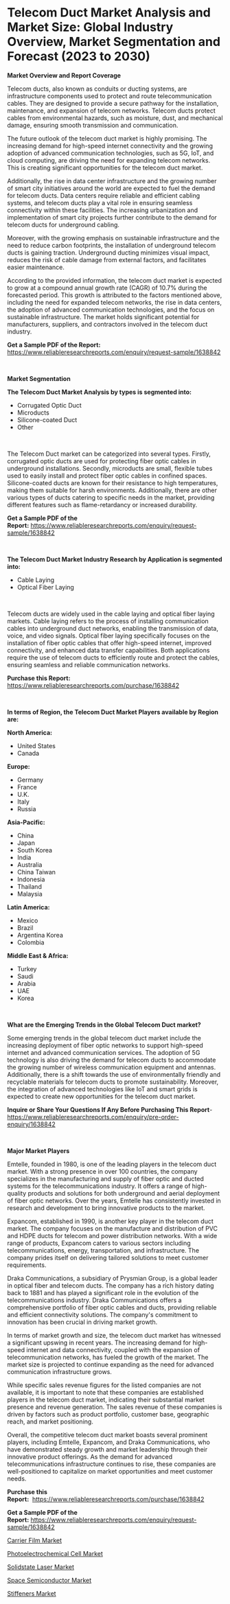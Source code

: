 <p><h1>Telecom Duct Market Analysis and Market Size: Global Industry Overview, Market Segmentation and Forecast (2023 to 2030)</h1></p><p><strong>Market Overview and Report Coverage</strong></p>
<p><p>Telecom ducts, also known as conduits or ducting systems, are infrastructure components used to protect and route telecommunication cables. They are designed to provide a secure pathway for the installation, maintenance, and expansion of telecom networks. Telecom ducts protect cables from environmental hazards, such as moisture, dust, and mechanical damage, ensuring smooth transmission and communication.</p><p>The future outlook of the telecom duct market is highly promising. The increasing demand for high-speed internet connectivity and the growing adoption of advanced communication technologies, such as 5G, IoT, and cloud computing, are driving the need for expanding telecom networks. This is creating significant opportunities for the telecom duct market.</p><p>Additionally, the rise in data center infrastructure and the growing number of smart city initiatives around the world are expected to fuel the demand for telecom ducts. Data centers require reliable and efficient cabling systems, and telecom ducts play a vital role in ensuring seamless connectivity within these facilities. The increasing urbanization and implementation of smart city projects further contribute to the demand for telecom ducts for underground cabling.</p><p>Moreover, with the growing emphasis on sustainable infrastructure and the need to reduce carbon footprints, the installation of underground telecom ducts is gaining traction. Underground ducting minimizes visual impact, reduces the risk of cable damage from external factors, and facilitates easier maintenance.</p><p>According to the provided information, the telecom duct market is expected to grow at a compound annual growth rate (CAGR) of 10.7% during the forecasted period. This growth is attributed to the factors mentioned above, including the need for expanded telecom networks, the rise in data centers, the adoption of advanced communication technologies, and the focus on sustainable infrastructure. The market holds significant potential for manufacturers, suppliers, and contractors involved in the telecom duct industry.</p></p>
<p><strong>Get a Sample PDF of the Report:</strong> <a href="https://www.reliableresearchreports.com/enquiry/request-sample/1638842">https://www.reliableresearchreports.com/enquiry/request-sample/1638842</a></p>
<p>&nbsp;</p>
<p><strong>Market Segmentation</strong></p>
<p><strong>The Telecom Duct Market Analysis by types is segmented into:</strong></p>
<p><ul><li>Corrugated Optic Duct</li><li>Microducts</li><li>Silicone-coated Duct</li><li>Other</li></ul></p>
<p>&nbsp;</p>
<p><p>The Telecom Duct market can be categorized into several types. Firstly, corrugated optic ducts are used for protecting fiber optic cables in underground installations. Secondly, microducts are small, flexible tubes used to easily install and protect fiber optic cables in confined spaces. Silicone-coated ducts are known for their resistance to high temperatures, making them suitable for harsh environments. Additionally, there are other various types of ducts catering to specific needs in the market, providing different features such as flame-retardancy or increased durability.</p></p>
<p><strong>Get a Sample PDF of the Report:</strong>&nbsp;<a href="https://www.reliableresearchreports.com/enquiry/request-sample/1638842">https://www.reliableresearchreports.com/enquiry/request-sample/1638842</a></p>
<p>&nbsp;</p>
<p><strong>The Telecom Duct Market Industry Research by Application is segmented into:</strong></p>
<p><ul><li>Cable Laying</li><li>Optical Fiber Laying</li></ul></p>
<p>&nbsp;</p>
<p><p>Telecom ducts are widely used in the cable laying and optical fiber laying markets. Cable laying refers to the process of installing communication cables into underground duct networks, enabling the transmission of data, voice, and video signals. Optical fiber laying specifically focuses on the installation of fiber optic cables that offer high-speed internet, improved connectivity, and enhanced data transfer capabilities. Both applications require the use of telecom ducts to efficiently route and protect the cables, ensuring seamless and reliable communication networks.</p></p>
<p><strong>Purchase this Report:</strong>&nbsp; <a href="https://www.reliableresearchreports.com/purchase/1638842">https://www.reliableresearchreports.com/purchase/1638842</a></p>
<p>&nbsp;</p>
<p><strong>In terms of Region, the Telecom Duct Market Players available by Region are:</strong></p>
<p>
    <p> <strong> North America: </strong>
        <ul>
            <li>United States</li>
            <li>Canada</li>
        </ul>
        </p> 
    <p> <strong> Europe: </strong>
        <ul>
            <li>Germany</li>
            <li>France</li>
            <li>U.K.</li>
            <li>Italy</li>
            <li>Russia</li>
        </ul>
        </p> 
    <p> <strong> Asia-Pacific: </strong>
        <ul>
            <li>China</li>
            <li>Japan</li>
            <li>South Korea</li>
            <li>India</li>
            <li>Australia</li>
            <li>China Taiwan</li>
            <li>Indonesia</li>
            <li>Thailand</li>
            <li>Malaysia</li>
        </ul>
        </p> 
    <p> <strong> Latin America: </strong>
        <ul>
            <li>Mexico</li>
            <li>Brazil</li>
            <li>Argentina Korea</li>
            <li>Colombia</li>
        </ul>
        </p> 
    <p> <strong> Middle East & Africa: </strong>
        <ul>
            <li>Turkey</li>
            <li>Saudi</li>
            <li>Arabia</li>
            <li>UAE</li>
            <li>Korea</li>
        </ul>
    </p>
    </p>
<p>&nbsp;</p>
<p><strong>What are the Emerging Trends in the Global Telecom Duct market?</strong></p>
<p><p>Some emerging trends in the global telecom duct market include the increasing deployment of fiber optic networks to support high-speed internet and advanced communication services. The adoption of 5G technology is also driving the demand for telecom ducts to accommodate the growing number of wireless communication equipment and antennas. Additionally, there is a shift towards the use of environmentally friendly and recyclable materials for telecom ducts to promote sustainability. Moreover, the integration of advanced technologies like IoT and smart grids is expected to create new opportunities for the telecom duct market.</p></p>
<p><strong>Inquire or Share Your Questions If Any Before Purchasing This Report</strong>- <a href="https://www.reliableresearchreports.com/enquiry/pre-order-enquiry/1638842">https://www.reliableresearchreports.com/enquiry/pre-order-enquiry/1638842</a></p>
<p>&nbsp;</p>
<p><strong>Major Market Players</strong></p>
<p><p>Emtelle, founded in 1980, is one of the leading players in the telecom duct market. With a strong presence in over 100 countries, the company specializes in the manufacturing and supply of fiber optic and ducted systems for the telecommunications industry. It offers a range of high-quality products and solutions for both underground and aerial deployment of fiber optic networks. Over the years, Emtelle has consistently invested in research and development to bring innovative products to the market.</p><p>Expancom, established in 1990, is another key player in the telecom duct market. The company focuses on the manufacture and distribution of PVC and HDPE ducts for telecom and power distribution networks. With a wide range of products, Expancom caters to various sectors including telecommunications, energy, transportation, and infrastructure. The company prides itself on delivering tailored solutions to meet customer requirements.</p><p>Draka Communications, a subsidiary of Prysmian Group, is a global leader in optical fiber and telecom ducts. The company has a rich history dating back to 1881 and has played a significant role in the evolution of the telecommunications industry. Draka Communications offers a comprehensive portfolio of fiber optic cables and ducts, providing reliable and efficient connectivity solutions. The company's commitment to innovation has been crucial in driving market growth.</p><p>In terms of market growth and size, the telecom duct market has witnessed a significant upswing in recent years. The increasing demand for high-speed internet and data connectivity, coupled with the expansion of telecommunication networks, has fueled the growth of the market. The market size is projected to continue expanding as the need for advanced communication infrastructure grows.</p><p>While specific sales revenue figures for the listed companies are not available, it is important to note that these companies are established players in the telecom duct market, indicating their substantial market presence and revenue generation. The sales revenue of these companies is driven by factors such as product portfolio, customer base, geographic reach, and market positioning.</p><p>Overall, the competitive telecom duct market boasts several prominent players, including Emtelle, Expancom, and Draka Communications, who have demonstrated steady growth and market leadership through their innovative product offerings. As the demand for advanced telecommunications infrastructure continues to rise, these companies are well-positioned to capitalize on market opportunities and meet customer needs.</p></p>
<p><strong>Purchase this Report:</strong>&nbsp;&nbsp;<a href="https://www.reliableresearchreports.com/purchase/1638842">https://www.reliableresearchreports.com/purchase/1638842</a></p>
<p></p>
<p><strong>Get a Sample PDF of the Report:</strong>&nbsp;<a href="https://www.reliableresearchreports.com/enquiry/request-sample/1638842">https://www.reliableresearchreports.com/enquiry/request-sample/1638842</a></p>
<p><p><a href="https://github.com/Chiragrp23/Market-Research-Report-List-1/blob/main/carrier-film-market.md">Carrier Film Market</a></p><p><a href="https://medium.com/@ivaschinner/photoelectrochemical-cell-market-report-reveals-the-latest-trends-and-growth-opportunities-of-this-b7965ba058c7">Photoelectrochemical Cell Market</a></p><p><a href="https://medium.com/@lupeosinski/solidstate-laser-market-insight-market-trends-growth-forecasted-from-2023-to-2030-fc88d4c47be5">Solidstate Laser Market</a></p><p><a href="https://medium.com/@damionrunte/space-semiconductor-market-analysis-its-cagr-market-segmentation-and-global-industry-overview-043a96598016">Space Semiconductor Market</a></p><p><a href="https://github.com/Chiragrp22/Market-Research-Report-List-1/blob/main/stiffeners-market.md">Stiffeners Market</a></p></p>